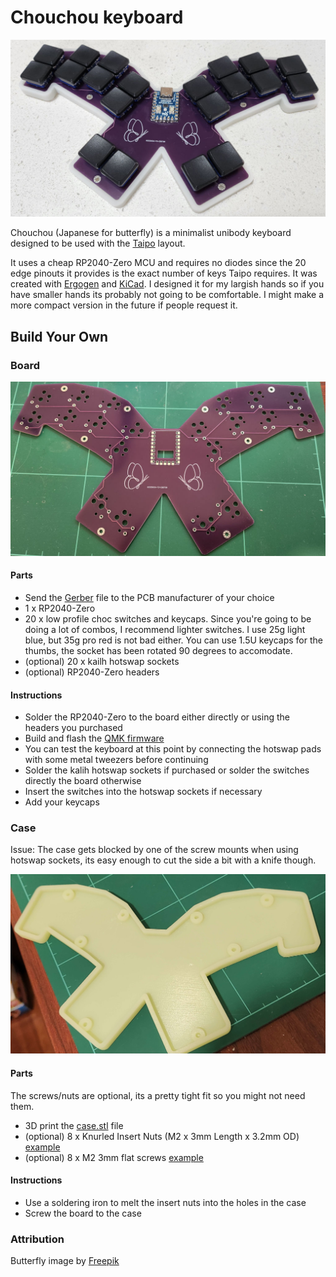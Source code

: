 # Chouchou keyboard

![Chouchou](images/chouchou.jpg)

Chouchou (Japanese for butterfly) is a minimalist unibody keyboard designed to be used with the [Taipo](https://inkeys.wiki/en/keymaps/taipo) layout.

It uses a cheap RP2040-Zero MCU and requires no diodes since the 20 edge pinouts it provides is the exact number of keys Taipo requires. It was created with [Ergogen](https://github.com/ergogen/ergogen) and [KiCad](https://www.kicad.org). I designed it for my largish hands so if you have smaller hands its probably not going to be comfortable. I might make a more compact version in the future if people request it.

## Build Your Own

### Board

![Board](images/board.jpg)

#### Parts

- Send the [Gerber](kicad/gerber_to_order) file to the PCB manufacturer of your choice
- 1 x RP2040-Zero
- 20 x low profile choc switches and keycaps. Since you're going to be doing a lot of combos, I recommend lighter switches. I use 25g light blue, but 35g pro red is not bad either. You can use 1.5U keycaps for the thumbs, the socket has been rotated 90 degrees to accomodate.
- (optional) 20 x kailh hotswap sockets
- (optional) RP2040-Zero headers

#### Instructions

- Solder the RP2040-Zero to the board either directly or using the headers you purchased
- Build and flash the [QMK firmware](https://github.com/dlip/qmk_firmware/tree/chouchou/keyboards/chouchou)
- You can test the keyboard at this point by connecting the hotswap pads with some metal tweezers before continuing
- Solder the kalih hotswap sockets if purchased or solder the switches directly the board otherwise
- Insert the switches into the hotswap sockets if necessary
- Add your keycaps 

### Case

Issue: The case gets blocked by one of the screw mounts when using hotswap sockets, its easy enough to cut the side a bit with a knife though. 

![Case](images/case.jpg)

#### Parts

The screws/nuts are optional, its a pretty tight fit so you might not need them.

- 3D print the [case.stl](case/case.stl) file
- (optional)  8 x Knurled Insert Nuts (M2 x 3mm Length x 3.2mm OD) [example](https://www.amazon.com/dp/B07LBQFNQD)
- (optional) 8 x M2 3mm flat screws [example](https://www.amazon.com/gp/product/B01FTI8TM8/) 

#### Instructions

- Use a soldering iron to melt the insert nuts into the holes in the case
- Screw the board to the case

### Attribution

Butterfly image by [Freepik](https://www.freepik.com/free-vector/hand-drawn-butterfly-outline-pack_15636314.htm#query=butterfly&position=29&from_view=keyword&track=sph)